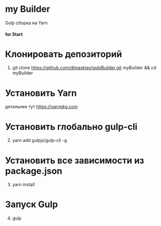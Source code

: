 # my Builder
 Gulp сборка на Yarn

#### for Start

# Клонировать депозиторий
1. git clone https://github.com/dimaskiev/gulpBuilder.git myBuilder  && cd myBuilder
# Установить Yarn
детальнее тут https://yarnpkg.com
# Установить глобально gulp-cli
2. yarn add gulpjs/gulp-cli -g
# Установить все зависимости из package.json
3. yarn install
# Запуск Gulp
4. gulp

